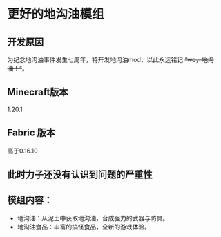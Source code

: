 # 更好的地沟油模组
## 开发原因
为纪念地沟油事件发生七周年，特开发地沟油mod，以此永远铭记 ~~“wc，地沟油！”~~。

## Minecraft版本
1.20.1
## Fabric 版本
高于0.16.10

## 此时力子还没有认识到问题的严重性

## 模组内容：
- 地沟油：从泥土中获取地沟油，合成强力的武器与防具。
- 地沟油食品：丰富的搞怪食品，全新的游戏体验。
